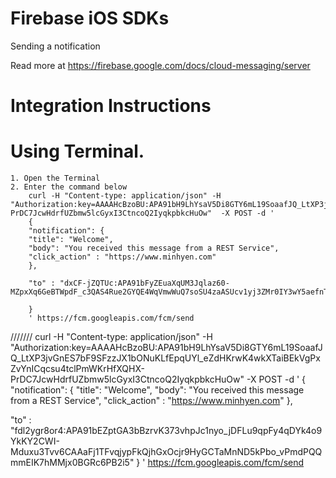 # Firebase iOS SDKs
Sending a notification

Read more at https://firebase.google.com/docs/cloud-messaging/server

# Integration Instructions

# Using Terminal.
    1. Open the Terminal
    2. Enter the command below
        curl -H "Content-type: application/json" -H "Authorization:key=AAAAHcBzoBU:APA91bH9LhYsaV5Di8GTY6mL19SoaafJQ_LtXP3jvGnES7bF9SFzzJX1bONuKLfEpqUYl_eZdHKrwK4wkXTaiBEkVgPxZvYnICqcsu4tclPmWKrHfXQHX-PrDC7JcwHdrfUZbmw5lcGyxI3CtncoQ2IyqkpbkcHuOw"  -X POST -d '
        { 
        "notification": {
        "title": "Welcome",
        "body": "You received this message from a REST Service",
        "click_action" : "https://www.minhyen.com"
        },

        "to" : "dxCF-jZQTUc:APA91bFyZEuaXqUM3Jqlaz60-MZpxXq6GeBTWpdF_c3QAS4Rue2GYQE4WqVmwWuQ7soSU4zaASUcv1yj3ZMr0IY3wY5aefnTfL9sQIJgZNTr9cpWCtu_B33uHF4cBHaqU7bCWBNhXKkv"

        }
        ' https://fcm.googleapis.com/fcm/send



///////
curl -H "Content-type: application/json" -H "Authorization:key=AAAAHcBzoBU:APA91bH9LhYsaV5Di8GTY6mL19SoaafJQ_LtXP3jvGnES7bF9SFzzJX1bONuKLfEpqUYl_eZdHKrwK4wkXTaiBEkVgPxZvYnICqcsu4tclPmWKrHfXQHX-PrDC7JcwHdrfUZbmw5lcGyxI3CtncoQ2IyqkpbkcHuOw"  -X POST -d '
{ 
"notification": {
"title": "Welcome",
"body": "You received this message from a REST Service",
"click_action" : "https://www.minhyen.com"
},

"to" : "fdl2ygr8or4:APA91bEZptGA3bBzrvK373vhpJc1nyo_jDFLu9qpFy4qDYk4o9YkKY2CWI-Mduxu3Tvv6CAAaFj1TFvqjypFkQjhGxOcjr9HyGCTaMnND5kPbo_vPmdPQQmmEIK7hMMjx0BGRc6PB2i5"
}
' https://fcm.googleapis.com/fcm/send
